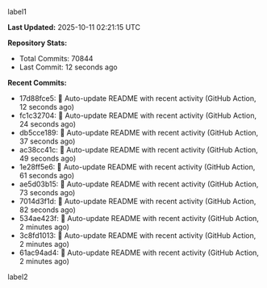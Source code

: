
label1 
<!-- ACTIVITY_START -->
**Last Updated:** 2025-10-11 02:21:15 UTC

**Repository Stats:**
- Total Commits: 70844
- Last Commit: 12 seconds ago

**Recent Commits:**
- 17d88fce5: 🤖 Auto-update README with recent activity (GitHub Action, 12 seconds ago)
- fc1c32704: 🤖 Auto-update README with recent activity (GitHub Action, 24 seconds ago)
- db5cce189: 🤖 Auto-update README with recent activity (GitHub Action, 37 seconds ago)
- ac38cc41c: 🤖 Auto-update README with recent activity (GitHub Action, 49 seconds ago)
- 1e28ff5e6: 🤖 Auto-update README with recent activity (GitHub Action, 61 seconds ago)
- ae5d03b15: 🤖 Auto-update README with recent activity (GitHub Action, 73 seconds ago)
- 7014d3f1d: 🤖 Auto-update README with recent activity (GitHub Action, 82 seconds ago)
- 534ae423f: 🤖 Auto-update README with recent activity (GitHub Action, 2 minutes ago)
- 3c8fd1013: 🤖 Auto-update README with recent activity (GitHub Action, 2 minutes ago)
- 61ac94ad4: 🤖 Auto-update README with recent activity (GitHub Action, 2 minutes ago)
<!-- ACTIVITY_END -->

label2
